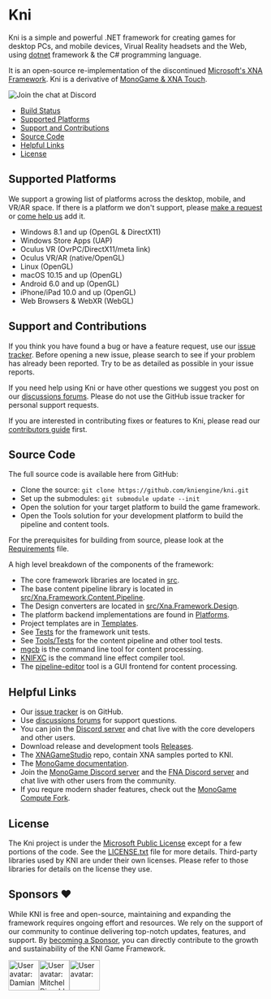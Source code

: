 ﻿# Kni

Kni is a simple and powerful .NET framework for creating games for desktop PCs, and mobile devices, Virual Reality headsets and the Web, using [dotnet](https://dotnet.microsoft.com/) framework & the C# programming language. 

It is an open-source re-implementation of the discontinued [Microsoft's XNA Framework](https://en.wikipedia.org/wiki/Microsoft_XNA).
Kni is a derivative of [MonoGame & XNA Touch](https://github.com/MonoGame/MonoGame).

![Join the chat at Discord](https://img.shields.io/discord/1350735302011912192?logo=discord&label=KNI&link=https%3A%2F%2Fdiscord.gg%2FaTe3W2J4YF)

* [Build Status](#build-status)
* [Supported Platforms](#supported-platforms)
* [Support and Contributions](#support-and-contributions)
* [Source Code](#source-code)
* [Helpful Links](#helpful-links)
* [License](#license)

## Supported Platforms

We support a growing list of platforms across the desktop, mobile, and VR/AR space.  If there is a platform we don't support, please [make a request](https://github.com/MonoGame/MonoGame/issues) or [come help us](CONTRIBUTING.md) add it.

 * Windows 8.1 and up (OpenGL & DirectX11)
 * Windows Store Apps (UAP)
 * Oculus VR (OvrPC/DirectX11/meta link)
 * Oculus VR/AR (native/OpenGL)
 * Linux (OpenGL)
 * macOS 10.15 and up (OpenGL)
 * Android 6.0 and up (OpenGL)
 * iPhone/iPad 10.0 and up (OpenGL)
 * Web Browsers & WebXR (WebGL)

## Support and Contributions

If you think you have found a bug or have a feature request, use our [issue tracker](https://github.com/kniengine/kni/issues). Before opening a new issue, please search to see if your problem has already been reported.  Try to be as detailed as possible in your issue reports.

If you need help using Kni or have other questions we suggest you post on our [discussions forums](https://github.com/kniEngine/kni/discussions).  Please do not use the GitHub issue tracker for personal support requests.

If you are interested in contributing fixes or features to Kni, please read our [contributors guide](CONTRIBUTING.md) first.

## Source Code

The full source code is available here from GitHub:

* Clone the source: `git clone https://github.com/kniengine/kni.git`
* Set up the submodules: `git submodule update --init`
* Open the solution for your target platform to build the game framework.
* Open the Tools solution for your development platform to build the pipeline and content tools.

For the prerequisites for building from source, please look at the [Requirements](REQUIREMENTS.md) file.

A high level breakdown of the components of the framework:

* The core framework libraries are located in [src](src).
* The base content pipeline library is located in [src/Xna.Framework.Content.Pipeline](src/Xna.Framework.Content.Pipeline).
* The Design converters are located in [src/Xna.Framework.Design](src/Xna.Framework.Design).
* The platform backend implementations are found in [Platforms](Platforms).
* Project templates are in [Templates](Templates).
* See [Tests](Tests) for the framework unit tests.
* See [Tools/Tests](Tools/MonoGame.Tools.Tests) for the content pipeline and other tool tests.
* [mgcb](Tools/MonoGame.Content.Builder) is the command line tool for content processing.
* [KNIFXC](Tools/EffectCompiler) is the command line effect compiler tool.
* The [pipeline-editor](Tools/Content.Pipeline.Editor.WinForms) tool is a GUI frontend for content processing.

## Helpful Links

* Our [issue tracker](https://github.com/kniengine/kni/issues) is on GitHub.
* Use [discussions forums](https://github.com/kniEngine/kni/discussions) for support questions.
* You can join the [Discord server](https://discord.gg/aTe3W2J4YF) and chat live with the core developers and other users.
* Download release and development tools [Releases](https://github.com/kniEngine/kni/releases).
* The [XNAGameStudio](https://github.com/kniEngine/XNAGameStudio) repo, contain XNA samples ported to KNI.
* The [MonoGame documentation](http://www.monogame.net/documentation/).
* Join the [MonoGame Discord server](https://discord.gg/monogame) and the [FNA Discord server](https://discord.gg/fna-xna) and chat live with other users from the community.
* If you requre modern shader features, check out the [MonoGame Compute Fork](https://github.com/cpt-max/MonoGame).

## License

The Kni project is under the [Microsoft Public License](https://opensource.org/licenses/MS-PL) except for a few portions of the code.  See the [LICENSE.txt](LICENSE.txt) file for more details.  Third-party libraries used by KNI are under their own licenses.  Please refer to those libraries for details on the license they use.

## Sponsors ❤️

While KNI is free and open-source, maintaining and expanding the framework requires ongoing effort and resources. We rely on the support of our community to continue delivering top-notch updates, features, and support.
By [becoming a Sponsor](https://github.com/sponsors/nkast), you can directly contribute to the growth and sustainability of the KNI Game Framework. 

<!-- sponsors --><a href="https://github.com/damian-666"><img src="https:&#x2F;&#x2F;github.com&#x2F;damian-666.png" width="60px" alt="User avatar: Damian" /></a><a href="https://github.com/MutsiMutsi"><img src="https:&#x2F;&#x2F;github.com&#x2F;MutsiMutsi.png" width="60px" alt="User avatar: Mitchel Disveld" /></a><a href="https://github.com/slyonics"><img src="https:&#x2F;&#x2F;github.com&#x2F;slyonics.png" width="60px" alt="User avatar: " /></a><!-- sponsors -->

